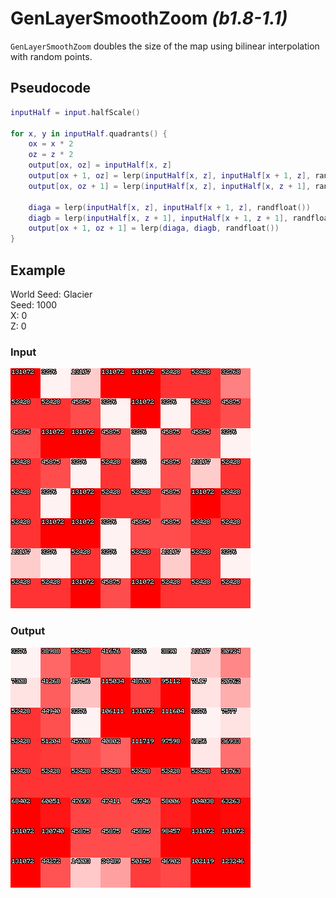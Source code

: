 # GenLayerSmoothZoom *(b1.8-1.1)*

`GenLayerSmoothZoom` doubles the size of the map using bilinear interpolation with random points.

## Pseudocode
```lua
inputHalf = input.halfScale()

for x, y in inputHalf.quadrants() {
    ox = x * 2
    oz = z * 2
    output[ox, oz] = inputHalf[x, z]
    output[ox + 1, oz] = lerp(inputHalf[x, z], inputHalf[x + 1, z], randfloat())
    output[ox, oz + 1] = lerp(inputHalf[x, z], inputHalf[x, z + 1], randfloat())

    diaga = lerp(inputHalf[x, z], inputHalf[x + 1, z], randfloat())
    diagb = lerp(inputHalf[x, z + 1], inputHalf[x + 1, z + 1], randfloat())
    output[ox + 1, oz + 1] = lerp(diaga, diagb, randfloat())
}
```

## Example
World Seed: Glacier<br>
Seed: 1000<br>
X: 0<br>
Z: 0<br>

### Input
![](/assets/biome/temperature.png)

### Output
![](/assets/biome/temperature-smoothzoom.png)
